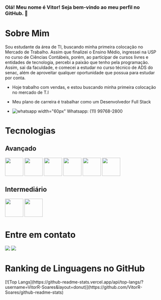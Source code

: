 ### Olá! Meu nome é Vitor! Seja bem-vindo ao meu perfil no GitHub. 👋
  <h1>Sobre Mim</h1> 
  Sou estudante da área de TI, buscando
  minha primeira colocação no Mercado de
  Trabalho. Assim que finalizei o Ensino Médio,
  ingressei na USP no curso de Ciências
  Contábeis, porém, ao participar de cursos
  livres e entidades de tecnologia, percebi a
  paixão que tenho pela programação. Assim,
  sai da faculdade, e comecei a estudar no
  curso técnico de ADS do senac, além de
  aproveitar qualquer oportunidade que
  possua para estudar por conta.
  
- Hoje trabalho com vendas, e estou buscando minha primeira colocação no mercado de T.I

- Meu plano de carreira é trabalhar como um Desenvolvedor Full Stack

- ![whatsapp  width="60px"](https://github.com/VitorR-Soares/VitorR-Soares/assets/160509234/ae20f676-f137-4afa-a9c1-478132ec8dbc) Whatsapp: (11) 99768-2800

 <h1>Tecnologias</h1>
 <h2>Avançado</h2>
 <div  display="flex" gap="20px">
   <img src="https://cdn.jsdelivr.net/gh/devicons/devicon@latest/icons/html5/html5-original-wordmark.svg" width="60px" height="60px" /> 
   <img src="https://cdn.jsdelivr.net/gh/devicons/devicon@latest/icons/css3/css3-original-wordmark.svg" width="60px" height="60px"/> 
   <img src="https://cdn.jsdelivr.net/gh/devicons/devicon@latest/icons/javascript/javascript-original.svg" width="60px" height="60px" />
   <img src="https://cdn.jsdelivr.net/gh/devicons/devicon@latest/icons/git/git-original.svg" width="60px" height="60px"/>
   <img src="https://cdn.jsdelivr.net/gh/devicons/devicon@latest/icons/github/github-original-wordmark.svg" width="60px" height="60px" />
    <img src="https://cdn.jsdelivr.net/gh/devicons/devicon@latest/icons/mysql/mysql-original-wordmark.svg" width="60px" height="60px"/>      
  </div>
 <h2>Intermediário</h2>
 <div display="flex" gap="20px">
   <img src="https://cdn.jsdelivr.net/gh/devicons/devicon@latest/icons/java/java-original-wordmark.svg" width="60px" height="60px" />
   <img src="https://cdn.jsdelivr.net/gh/devicons/devicon@latest/icons/nodejs/nodejs-original-wordmark.svg" width="60px" height="60px" />   
 </div>
 <h1>Entre em contato</h1>
 <a href = "mailto: vitorratollasoares@gmail.com"><img loading="lazy" src="https://img.shields.io/badge/Gmail-D14836?style=for-the-badge&logo=gmail&logoColor=white" target="_blank"></a>
 <a href="https://instagram.com/ratollasoares_19" target="_blank"><img loading="lazy" src="https://img.shields.io/badge/-Instagram-%23E4405F?style=for-the-badge&logo=instagram&logoColor=white" target="_blank"></a>
 
 <h1>Ranking de Linguagens no GitHub</h1>       
[![Top Langs](https://github-readme-stats.vercel.app/api/top-langs/?username=VitorR-Soares&layout=donut)](https://github.com/VitorR-Soares/github-readme-stats)
